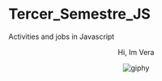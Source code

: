 # Tercer_Semestre_JS

Activities and jobs in Javascript


<div id="header" align="center">
 <imag src="![giphy](https://github.com/Vera2376/Tercer_Semestre_JS/assets/103527322/c452c7e5-47e8-4e45-84b2-bdc0641c9333)"
<hi aling="center"> Hi, Im Vera</hi>



![giphy](https://github.com/Vera2376/Tercer_Semestre_JS/assets/103527322/c452c7e5-47e8-4e45-84b2-bdc0641c9333)
